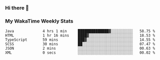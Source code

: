 ### Hi there 👋

<!--
**royschrauwen/royschrauwen** is a ✨ _special_ ✨ repository because its `README.md` (this file) appears on your GitHub profile.

Here are some ideas to get you started:

- 🔭 I’m currently working on ...
- 🌱 I’m currently learning ...
- 👯 I’m looking to collaborate on ...
- 🤔 I’m looking for help with ...
- 💬 Ask me about ...
- 📫 How to reach me: ...
- 😄 Pronouns: ...
- ⚡ Fun fact: ...
-->


### My WakaTime Weekly Stats
<!--START_SECTION:waka-->

```text
Java             4 hrs 1 min     ██████████████▓░░░░░░░░░░   58.75 %
HTML             1 hr 16 mins    ████▓░░░░░░░░░░░░░░░░░░░░   18.53 %
TypeScript       59 mins         ███▓░░░░░░░░░░░░░░░░░░░░░   14.55 %
SCSS             30 mins         ██░░░░░░░░░░░░░░░░░░░░░░░   07.47 %
JSON             2 mins          ░░░░░░░░░░░░░░░░░░░░░░░░░   00.63 %
XML              0 secs          ░░░░░░░░░░░░░░░░░░░░░░░░░   00.02 %
```

<!--END_SECTION:waka-->
